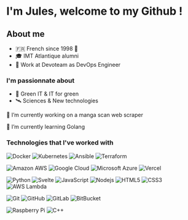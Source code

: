 # I'm Jules, welcome to my Github !

## About me
- 🇫🇷 French since 1998 🥖
- 🎓 IMT Atlantique alumni
- 👔 Work at Devoteam as DevOps Engineer

### I'm passionnate about
- 🌱 Green IT & IT for green
- 🛰 Sciences & New technologies

🔭 I’m currently working on a manga scan web scraper

🧠 I’m currently learning Golang


### Technologies that I've worked with
![Docker](https://img.shields.io/badge/-Docker-black?style=flat-square&logo=docker)
![Kubernetes](https://img.shields.io/badge/-Kubernetes-black?style=flat-square&logo=kubernetes)
![Ansible](https://img.shields.io/badge/-Ansible-black?style=flat-square&logo=ansible)
![Terraform](https://img.shields.io/badge/-Terraform-black?style=flat-square&logo=terraform)

![Amazon AWS](https://img.shields.io/badge/Amazon%20AWS-black?style=flat-square&logo=amazon-aws)
![Google Cloud](https://img.shields.io/badge/Google%20Cloud-black?style=flat-square&logo=google-cloud)
![Microsoft Azure](https://img.shields.io/badge/Microsoft%20Azure-black?style=flat-square&logo=microsoft-azure)
![Vercel](https://img.shields.io/badge/Vercel-black?style=flat-square&logo=vercel)

![Python](https://img.shields.io/badge/-Python-black?style=flat-square&logo=Python)
![Svelte](https://img.shields.io/badge/-Svelte-black?style=flat-square&logo=svelte)
![JavaScript](https://img.shields.io/badge/-JavaScript-black?style=flat-square&logo=javascript)
![Nodejs](https://img.shields.io/badge/-Nodejs-black?style=flat-square&logo=Node.js)
![HTML5](https://img.shields.io/badge/-HTML5-black?style=flat-square&logo=html5&logoColor=white)
![CSS3](https://img.shields.io/badge/-CSS3-black?style=flat-square&logo=css3)
![AWS Lambda](https://img.shields.io/badge/-AWS%20Lambda-black?style=flat-square&logo=aws-lambda)

![Git](https://img.shields.io/badge/-Git-black?style=flat-square&logo=git)
![GitHub](https://img.shields.io/badge/-GitHub-black?style=flat-square&logo=github)
![GitLab](https://img.shields.io/badge/-GitLab-black?style=flat-square&logo=gitlab)
![BitBucket](https://img.shields.io/badge/-BitBucket-black?style=flat-square&logo=bitbucket)

![Raspberry Pi](https://img.shields.io/badge/-Raspberry%20Pi-black?style=flat-square&logo=Raspberry-Pi)
![C++](https://img.shields.io/badge/-C++-black?style=flat-square&logo=c)


<!--
**Seluj53/Seluj53** is a ✨ _special_ ✨ repository because its `README.md` (this file) appears on your GitHub profile.

Here are some ideas to get you started:

- 🔭 I’m currently working on ...
- 🌱 I’m currently learning ...
- 👯 I’m looking to collaborate on ...
- 🤔 I’m looking for help with ...
- 💬 Ask me about ...
- 📫 How to reach me: ...
- 😄 Pronouns: ...
- ⚡ Fun fact: ...
-->
